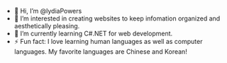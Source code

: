 - 👋 Hi, I’m @lydiaPowers
- 👀 I’m interested in creating websites to keep infomation organized and aesthetically pleasing.
- 🌱 I’m currently learning C#.NET for web development.
- ⚡ Fun fact: I love learning human languages as well as computer languages. My favorite languages are Chinese and Korean!

<!---
lydiaPowers/lydiaPowers is a ✨ special ✨ repository because its `README.md` (this file) appears on your GitHub profile.
You can click the Preview link to take a look at your changes.
--->
